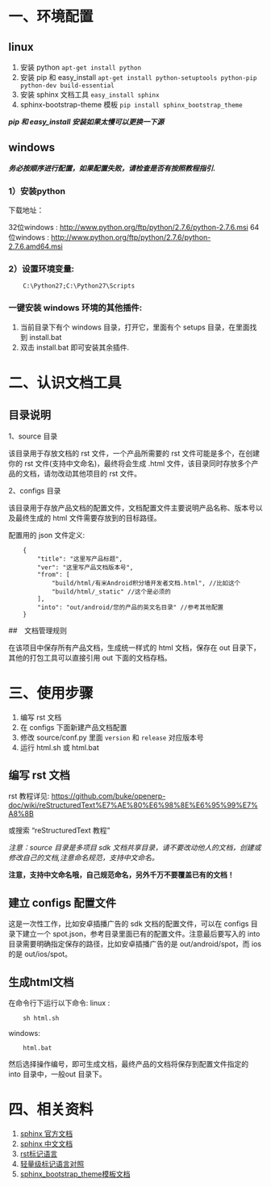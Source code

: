 
# 一、环境配置

## linux

1. 安装 python ``apt-get install python``
2. 安装 pip 和 easy_install ``apt-get install python-setuptools python-pip python-dev build-essential``
3. 安装 sphinx 文档工具 ``easy_install sphinx``
4. sphinx-bootstrap-theme 模板 ``pip install sphinx_bootstrap_theme``

***pip 和 easy_install 安装如果太慢可以更换一下源***


## windows

***务必按顺序进行配置，如果配置失败，请检查是否有按照教程指引.***

### 1）安装python

下载地址：

32位windows : http://www.python.org/ftp/python/2.7.6/python-2.7.6.msi
64位windows : http://www.python.org/ftp/python/2.7.6/python-2.7.6.amd64.msi

### 2）设置环境变量:

```
    C:\Python27;C:\Python27\Scripts

```

###  一键安装 windows 环境的其他插件:

1. 当前目录下有个 windows 目录，打开它，里面有个 setups 目录，在里面找到 install.bat
2. 双击 install.bat 即可安装其余插件.


# 二、认识文档工具

## 目录说明

1、source 目录

该目录用于存放文档的 rst 文件，一个产品所需要的 rst 文件可能是多个，在创建你的 rst 文件(支持中文命名)，最终将会生成 .html 文件，该目录同时存放多个产品的文档，请勿改动其他项目的 rst 文件。

2、configs 目录

该目录用于存放产品文档的配置文件，文档配置文件主要说明产品名称、版本号以及最终生成的 html 文件需要存放到的目标路径。

配置用的 json 文件定义:

```
    {
        "title": "这里写产品标题",
        "ver": "这里写产品文档版本号",
        "from": [
            "build/html/有米Android积分墙开发者文档.html", //比如这个
            "build/html/_static" //这个是必须的
        ],
        "into": "out/android/您的产品的英文名目录" //参考其他配置
    }
```


##　文档管理规则

在该项目中保存所有产品文档，生成统一样式的 html 文档，保存在 out 目录下，其他的打包工具可以直接引用 out 下面的文档存档。


# 三、使用步骤

1. 编写 rst 文档
2. 在 configs 下面新建产品文档配置
3. 修改 source/conf.py 里面 ``version`` 和 ``release`` 对应版本号
4. 运行 html.sh 或 html.bat


## 编写 rst 文档

rst 教程详见: https://github.com/buke/openerp-doc/wiki/reStructuredText%E7%AE%80%E6%98%8E%E6%95%99%E7%A8%8B

或搜索 “reStructuredText 教程”

*注意：source 目录是多项目 sdk 文档共享目录，请不要改动他人的文档，创建或修改自己的文档,注意命名规范，支持中文命名。*

**注意，支持中文命名哦，自己规范命名，另外千万不要覆盖已有的文档！**


## 建立 configs 配置文件

这是一次性工作，比如安卓插播广告的 sdk 文档的配置文件，可以在 configs 目录下建立一个 spot.json，参考目录里面已有的配置文件。注意最后要写入的 into 目录需要明确指定保存的路径，比如安卓插播广告的是 out/android/spot，而 ios 的是 out/ios/spot。


## 生成html文档

在命令行下运行以下命令:
linux :

```
    sh html.sh
```

windows:

```
    html.bat
```

然后选择操作编号，即可生成文档，最终产品的文档将保存到配置文件指定的 into 目录中，一般out 目录下。


# 四、相关资料

1. [sphinx 官方文档](http://sphinx-doc.org/latest/index.html)
2. [sphinx 中文文档](http://zh-sphinx-doc.readthedocs.org/en/latest/index.html)
3. [rst标记语言](https://github.com/buke/openerp-doc/wiki/reStructuredText%E7%AE%80%E6%98%8E%E6%95%99%E7%A8%8B)
4. [轻量级标记语言对照](http://www.worldhello.net/gotgithub/appendix/markups.html)
5. [sphinx_bootstrap_theme模板文档](http://sphinx-bootstrap-theme.readthedocs.org/en/latest/index.html)
